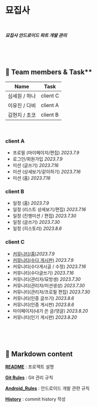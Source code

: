 # 묘집사


</br>

***묘집사 안드로이드 파트 개발 관리***

</br></br></br>

## 🙋 Team members & Task**


| Name | Task |
| --- | --- |
| 심세원 / 하나 | client C |
| 이유진 / 다비 | client A |
| 김현지 / 초코 | client B |

<br/>

### client A
- 프로필 (마이페이지/편집) *2023.7.9*
- 로그인/회원가입 *2023.7.9*
- 미션 (글쓰기) *2023.7.16*
- 미션 (상세보기/같이하기) *2023.7.16*
- 미션 (홈) *2023.7.16*

### client B
- 일정 (홈) *2023.7.9*
- 일정 (리스트 상세보기/편집) *2023.7.16*
- 일정 (진행미션 / 편집) *2023.7.30*
- 일정 (글쓰기) *2023.7.30*
- 일정 (히스토리) *2023.8.6*

### client C
- [커뮤니티(홈)](./H_progress/community_home.md)*2023.7.9*
- [커뮤니티(수다 게시판)](./H_progress/community_board.md) *2023.7.9*
- 커뮤니티(수다게시글 / 수정) *2023.7.16*
- 커뮤니티(수다글쓰기) *2023.7.16*
- 커뮤니티(관리자/묘방생) *2023.7.30*
- 커뮤니티(관리자/미션생성) *2023.7.30*
- 커뮤니티(관리자/프로필 편집) *2023.7.30*
- 커뮤니티(인증 글쓰기) *2023.8.6*
- 커뮤니티(인증 게시판) *2023.8.6*
- 마이페이지(내가 쓴 글/댓글) *2023.8.20*
- 커뮤니티(인기 게시판) *2023.8.20*

</br></br></br>
## 📁 Markdown content


[**README**](./README.md) : 프로젝트 설명

[**Git Rules**](./Git_Rules.md) : Git 관리 규칙

[**Android_Rules**](./Android_Rules.md) : 안드로이드 개발 관련 규칙

[**History**](./History.md) : commit history 작성
